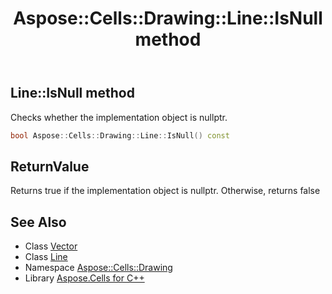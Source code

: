 ﻿---
title: Aspose::Cells::Drawing::Line::IsNull method
linktitle: IsNull
second_title: Aspose.Cells for C++ API Reference
description: 'Aspose::Cells::Drawing::Line::IsNull method. Checks whether the implementation object is nullptr in C++.'
type: docs
weight: 500
url: /cpp/aspose.cells.drawing/line/isnull/
---
## Line::IsNull method


Checks whether the implementation object is nullptr.

```cpp
bool Aspose::Cells::Drawing::Line::IsNull() const
```


## ReturnValue

Returns true if the implementation object is nullptr. Otherwise, returns false

## See Also

* Class [Vector](../../../aspose.cells/vector/)
* Class [Line](../)
* Namespace [Aspose::Cells::Drawing](../../)
* Library [Aspose.Cells for C++](../../../)
